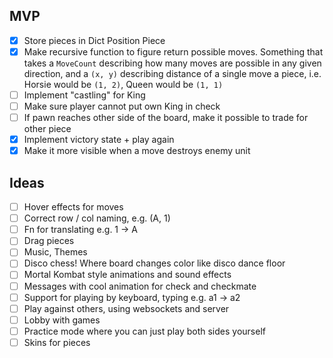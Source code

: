 ## MVP
- [x] Store pieces in Dict Position Piece
- [x] Make recursive function to figure return possible moves.
Something that takes a `MoveCount` describing how 
many moves are possible in any given direction, and a `(x, y)`
describing distance of a single move a piece, i.e. Horsie would be
`(1, 2)`, Queen would be `(1, 1)`
- [ ] Implement "castling" for King
- [ ] Make sure player cannot put own King in check
- [ ] If pawn reaches other side of the board, make it possible to trade for other piece
- [x] Implement victory state + play again
- [x] Make it more visible when a move destroys enemy unit

## Ideas
- [ ] Hover effects for moves
- [ ] Correct row / col naming, e.g. (A, 1)
- [ ] Fn for translating e.g. 1 -> A
- [ ] Drag pieces
- [ ] Music, Themes
- [ ] Disco chess! Where board changes color like disco dance floor
- [ ] Mortal Kombat style animations and sound effects 
- [ ] Messages with cool animation for check and checkmate
- [ ] Support for playing by keyboard, typing e.g. a1 -> a2
- [ ] Play against others, using websockets and server
- [ ] Lobby with games
- [ ] Practice mode where you can just play both sides yourself
- [ ] Skins for pieces